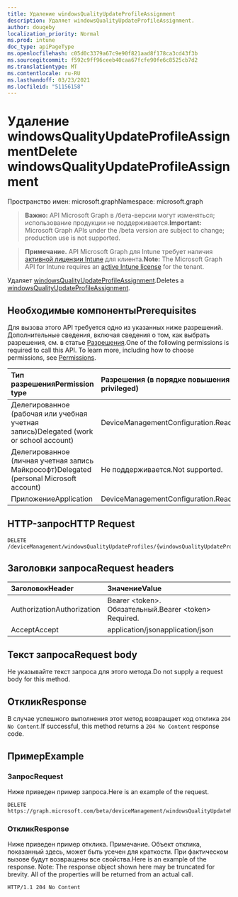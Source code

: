 ```yaml
---
title: Удаление windowsQualityUpdateProfileAssignment
description: Удаляет windowsQualityUpdateProfileAssignment.
author: dougeby
localization_priority: Normal
ms.prod: intune
doc_type: apiPageType
ms.openlocfilehash: c05d0c3379a67c9e90f821aad8f178ca3cd43f3b
ms.sourcegitcommit: f592c9ff96ceeb40caa67fcfe90fe6c8525cb7d2
ms.translationtype: MT
ms.contentlocale: ru-RU
ms.lasthandoff: 03/23/2021
ms.locfileid: "51156158"
---
```

# <a name="delete-windowsqualityupdateprofileassignment"></a><span data-ttu-id="b09b2-103">Удаление windowsQualityUpdateProfileAssignment</span><span class="sxs-lookup"><span data-stu-id="b09b2-103">Delete windowsQualityUpdateProfileAssignment</span></span>

<span data-ttu-id="b09b2-104">Пространство имен: microsoft.graph</span><span class="sxs-lookup"><span data-stu-id="b09b2-104">Namespace: microsoft.graph</span></span>

> <span data-ttu-id="b09b2-105">**Важно:** API Microsoft Graph в /бета-версии могут изменяться; использование продукции не поддерживается.</span><span class="sxs-lookup"><span data-stu-id="b09b2-105">**Important:** Microsoft Graph APIs under the /beta version are subject to change; production use is not supported.</span></span>

> <span data-ttu-id="b09b2-106">**Примечание.** API Microsoft Graph для Intune требует наличия [активной лицензии Intune](https://go.microsoft.com/fwlink/?linkid=839381) для клиента.</span><span class="sxs-lookup"><span data-stu-id="b09b2-106">**Note:** The Microsoft Graph API for Intune requires an [active Intune license](https://go.microsoft.com/fwlink/?linkid=839381) for the tenant.</span></span>

<span data-ttu-id="b09b2-107">Удаляет [windowsQualityUpdateProfileAssignment](../resources/intune-softwareupdate-windowsqualityupdateprofileassignment.md).</span><span class="sxs-lookup"><span data-stu-id="b09b2-107">Deletes a [windowsQualityUpdateProfileAssignment](../resources/intune-softwareupdate-windowsqualityupdateprofileassignment.md).</span></span>

## <a name="prerequisites"></a><span data-ttu-id="b09b2-108">Необходимые компоненты</span><span class="sxs-lookup"><span data-stu-id="b09b2-108">Prerequisites</span></span>
<span data-ttu-id="b09b2-p101">Для вызова этого API требуется одно из указанных ниже разрешений. Дополнительные сведения, включая сведения о том, как выбрать разрешения, см. в статье [Разрешения](/graph/permissions-reference).</span><span class="sxs-lookup"><span data-stu-id="b09b2-p101">One of the following permissions is required to call this API. To learn more, including how to choose permissions, see [Permissions](/graph/permissions-reference).</span></span>

|<span data-ttu-id="b09b2-111">Тип разрешения</span><span class="sxs-lookup"><span data-stu-id="b09b2-111">Permission type</span></span>|<span data-ttu-id="b09b2-112">Разрешения (в порядке повышения привилегий)</span><span class="sxs-lookup"><span data-stu-id="b09b2-112">Permissions (from least to most privileged)</span></span>|
|:---|:---|
|<span data-ttu-id="b09b2-113">Делегированное (рабочая или учебная учетная запись)</span><span class="sxs-lookup"><span data-stu-id="b09b2-113">Delegated (work or school account)</span></span>|<span data-ttu-id="b09b2-114">DeviceManagementConfiguration.ReadWrite.All</span><span class="sxs-lookup"><span data-stu-id="b09b2-114">DeviceManagementConfiguration.ReadWrite.All</span></span>|
|<span data-ttu-id="b09b2-115">Делегированное (личная учетная запись Майкрософт)</span><span class="sxs-lookup"><span data-stu-id="b09b2-115">Delegated (personal Microsoft account)</span></span>|<span data-ttu-id="b09b2-116">Не поддерживается.</span><span class="sxs-lookup"><span data-stu-id="b09b2-116">Not supported.</span></span>|
|<span data-ttu-id="b09b2-117">Приложение</span><span class="sxs-lookup"><span data-stu-id="b09b2-117">Application</span></span>|<span data-ttu-id="b09b2-118">DeviceManagementConfiguration.ReadWrite.All</span><span class="sxs-lookup"><span data-stu-id="b09b2-118">DeviceManagementConfiguration.ReadWrite.All</span></span>|

## <a name="http-request"></a><span data-ttu-id="b09b2-119">HTTP-запрос</span><span class="sxs-lookup"><span data-stu-id="b09b2-119">HTTP Request</span></span>
<!-- {
  "blockType": "ignored"
}
-->
``` http
DELETE /deviceManagement/windowsQualityUpdateProfiles/{windowsQualityUpdateProfileId}/assignments/{windowsQualityUpdateProfileAssignmentId}
```

## <a name="request-headers"></a><span data-ttu-id="b09b2-120">Заголовки запроса</span><span class="sxs-lookup"><span data-stu-id="b09b2-120">Request headers</span></span>
|<span data-ttu-id="b09b2-121">Заголовок</span><span class="sxs-lookup"><span data-stu-id="b09b2-121">Header</span></span>|<span data-ttu-id="b09b2-122">Значение</span><span class="sxs-lookup"><span data-stu-id="b09b2-122">Value</span></span>|
|:---|:---|
|<span data-ttu-id="b09b2-123">Authorization</span><span class="sxs-lookup"><span data-stu-id="b09b2-123">Authorization</span></span>|<span data-ttu-id="b09b2-124">Bearer &lt;token&gt;. Обязательный.</span><span class="sxs-lookup"><span data-stu-id="b09b2-124">Bearer &lt;token&gt; Required.</span></span>|
|<span data-ttu-id="b09b2-125">Accept</span><span class="sxs-lookup"><span data-stu-id="b09b2-125">Accept</span></span>|<span data-ttu-id="b09b2-126">application/json</span><span class="sxs-lookup"><span data-stu-id="b09b2-126">application/json</span></span>|

## <a name="request-body"></a><span data-ttu-id="b09b2-127">Текст запроса</span><span class="sxs-lookup"><span data-stu-id="b09b2-127">Request body</span></span>
<span data-ttu-id="b09b2-128">Не указывайте текст запроса для этого метода.</span><span class="sxs-lookup"><span data-stu-id="b09b2-128">Do not supply a request body for this method.</span></span>

## <a name="response"></a><span data-ttu-id="b09b2-129">Отклик</span><span class="sxs-lookup"><span data-stu-id="b09b2-129">Response</span></span>
<span data-ttu-id="b09b2-130">В случае успешного выполнения этот метод возвращает код отклика `204 No Content`.</span><span class="sxs-lookup"><span data-stu-id="b09b2-130">If successful, this method returns a `204 No Content` response code.</span></span>

## <a name="example"></a><span data-ttu-id="b09b2-131">Пример</span><span class="sxs-lookup"><span data-stu-id="b09b2-131">Example</span></span>

### <a name="request"></a><span data-ttu-id="b09b2-132">Запрос</span><span class="sxs-lookup"><span data-stu-id="b09b2-132">Request</span></span>
<span data-ttu-id="b09b2-133">Ниже приведен пример запроса.</span><span class="sxs-lookup"><span data-stu-id="b09b2-133">Here is an example of the request.</span></span>
``` http
DELETE https://graph.microsoft.com/beta/deviceManagement/windowsQualityUpdateProfiles/{windowsQualityUpdateProfileId}/assignments/{windowsQualityUpdateProfileAssignmentId}
```

### <a name="response"></a><span data-ttu-id="b09b2-134">Отклик</span><span class="sxs-lookup"><span data-stu-id="b09b2-134">Response</span></span>
<span data-ttu-id="b09b2-p102">Ниже приведен пример отклика. Примечание. Объект отклика, показанный здесь, может быть усечен для краткости. При фактическом вызове будут возвращены все свойства.</span><span class="sxs-lookup"><span data-stu-id="b09b2-p102">Here is an example of the response. Note: The response object shown here may be truncated for brevity. All of the properties will be returned from an actual call.</span></span>
``` http
HTTP/1.1 204 No Content
```




